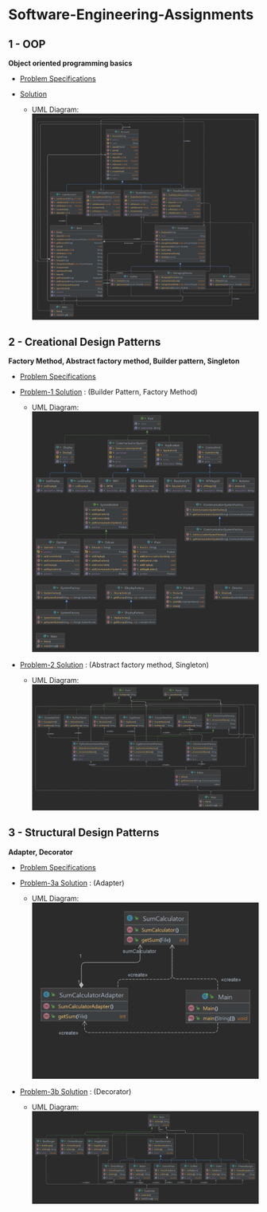 # Software-Engineering-Assignments

## 1 - OOP
**Object oriented programming basics**

 - [Problem Specifications](https://github.com/fardinanam/Software-Engineering-Assignments/blob/master/1%20-%20OOP/Offline1.pdf)
 - [Solution](https://github.com/fardinanam/Software-Engineering-Assignments/tree/master/1%20-%20OOP/src)

    - UML Diagram: ![](static\BankManagementSystemUML.png)

## 2 - Creational Design Patterns
**Factory Method, Abstract factory method, Builder pattern, Singleton**
- [Problem Specifications](https://github.com/fardinanam/Software-Engineering-Assignments/blob/master/2%20-%20Creational%20Patterns/Assignment%202.pdf)

- [Problem-1 Solution](https://github.com/fardinanam/Software-Engineering-Assignments/tree/master/2%20-%20Creational%20Patterns/Queue-Management-System/src) : (Builder Pattern, Factory Method)

    - UML Diagram: 
![](static\QueueManagementSystemUML.png)

- [Problem-2 Solution](https://github.com/fardinanam/Software-Engineering-Assignments/tree/master/2%20-%20Creational%20Patterns/Code-Editor/src) : (Abstract factory method, Singleton)

    - UML Diagram: 
![](static\CodeEditorUML.png)

## 3 - Structural Design Patterns
**Adapter, Decorator**
- [Problem Specifications](https://github.com/fardinanam/Software-Engineering-Assignments/blob/3daa887ee5a38f01e2e8b39c4c1c86a7f33110ee/3%20-%20Structural%20Design%20Patterns/Assignment%203%20CSE%20308%20Jan%2022.pdf)

- [Problem-3a Solution](https://github.com/fardinanam/Software-Engineering-Assignments/tree/master/3%20-%20Structural%20Design%20Patterns/Calculate-Sum) : (Adapter)

    - UML Diagram: 
![](static\SumCalculatorUML.png)

- [Problem-3b Solution](https://github.com/fardinanam/Software-Engineering-Assignments/tree/master/3%20-%20Structural%20Design%20Patterns/Burger-Shop/src) : (Decorator)

    - UML Diagram: 
![](static\BurgerShopUML.png)